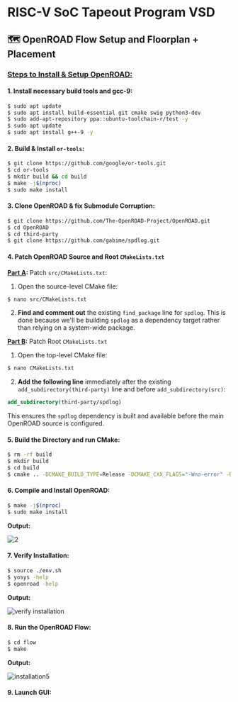 # RISC-V SoC Tapeout Program VSD 
## 🗺️ OpenROAD Flow Setup and Floorplan + Placement
### <ins>Steps to Install & Setup OpenROAD: </ins>
#### 1. Install necessary build tools and gcc-9:

``` bash
$ sudo apt update
$ sudo apt install build-essential git cmake swig python3-dev
$ sudo add-apt-repository ppa::ubuntu-toolchain-r/test -y
$ sudo apt update
$ sudo apt install g++-9 -y
```
#### 2. Build & Install `or-tools`:

``` bash
$ git clone https://github.com/google/or-tools.git
$ cd or-tools
$ mkdir build && cd build
$ make -j$(nproc)
$ sudo make install
```

#### 3. Clone OpenROAD & fix Submodule Corruption:

``` bash
$ git clone https://github.com/The-OpenROAD-Project/OpenROAD.git
$ cd OpenROAD
$ cd third-party
$ git clone https://github.com/gabime/spdlog.git
```


#### 4. Patch OpenROAD Source and Root `CMakeLists.txt`
**<ins>Part A</ins>:** Patch `src/CMakeLists.txt`:

1.  Open the source-level CMake file:
``` bash 
$ nano src/CMakeLists.txt
```
2.  **Find and comment out** the existing `find_package` line for `spdlog`. This is done because we'll be building `spdlog` as a dependency target rather than relying on a system-wide package.


**<ins>Part B</ins>:** Patch Root `CMakeLists.txt`

1.  Open the top-level CMake file:
     
```bash
$ nano CMakeLists.txt
```
2.  **Add the following line** immediately after the existing `add_subdirectory(third-party)` line and before `add_subdirectory(src)`:

 ```cmake
 add_subdirectory(third-party/spdlog) 
```
This ensures the `spdlog` dependency is built and available before the main OpenROAD source is configured.

#### 5. Build the Directory and run CMake:

``` bash
$ rm -rf build
$ mkdir build
$ cd build
$ cmake .. -DCMAKE_BUILD_TYPE=Release -DCMAKE_CXX_FLAGS="-Wno-error" -DCMAKE_PREFIX_PATH="/usr/local" -DCMAKE_CXX_COMPILER=/usr/bin/g++-9
```

#### 6. Compile and Install OpenROAD:

``` bash
$ make -j$(nproc)
$ sudo make install
```

**Output:**

![2](https://github.com/user-attachments/assets/67d828ef-c4d2-4bcd-a1ba-a04ccc3847c2)


#### 7. Verify Installation:

``` bash
$ source ./env.sh
$ yosys -help
$ openroad -help
```

**Output:**

![verify installation](https://github.com/user-attachments/assets/6a5624f5-68f7-4a00-8a9c-5bf422ce45da)

#### 8. Run the OpenROAD Flow:

``` bash
$ cd flow
$ make
```

**Output:**

![installation5](https://github.com/user-attachments/assets/e535b7c8-147b-4c96-b9bb-5dc9744ee649)

#### 9. Launch GUI:
